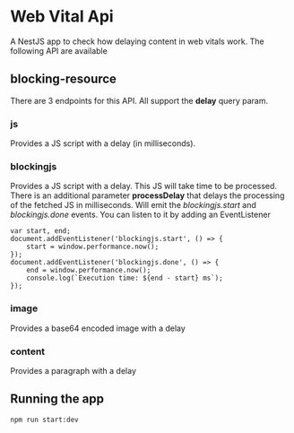 # Web Vital Api
A NestJS app to check how delaying content in web vitals work. The following API are available

## blocking-resource
There are 3 endpoints for this API. All support the **delay** query param.

### js
Provides a JS script with a delay  (in milliseconds).

### blockingjs
Provides a JS script with a delay. This JS will take time to be processed. There is an additional parameter **processDelay** that delays the processing of the fetched JS in milliseconds.
Will emit the *blockingjs.start* and *blockingjs.done* events. You can listen to it by adding an EventListener
```
var start, end;
document.addEventListener('blockingjs.start', () => {
    start = window.performance.now();
});
document.addEventListener('blockingjs.done', () => {
    end = window.performance.now();
    console.log(`Execution time: ${end - start} ms`);
});
```

### image
Provides a base64 encoded image with a delay

### content
Provides a paragraph with a delay


## Running the app
```
npm run start:dev
```